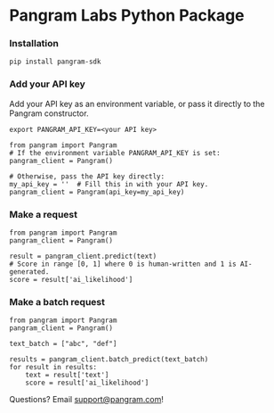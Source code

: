 # Pangram Labs Python Package

### Installation
```
pip install pangram-sdk
```

### Add your API key
Add your API key as an environment variable, or pass it directly to the
Pangram constructor.
```
export PANGRAM_API_KEY=<your API key>
```
```
from pangram import Pangram
# If the environment variable PANGRAM_API_KEY is set:
pangram_client = Pangram()

# Otherwise, pass the API key directly:
my_api_key = ''  # Fill this in with your API key.
pangram_client = Pangram(api_key=my_api_key)
```

### Make a request
```
from pangram import Pangram
pangram_client = Pangram()

result = pangram_client.predict(text)
# Score in range [0, 1] where 0 is human-written and 1 is AI-generated.
score = result['ai_likelihood']
```

### Make a batch request
```
from pangram import Pangram
pangram_client = Pangram()

text_batch = ["abc", "def"]

results = pangram_client.batch_predict(text_batch)
for result in results:
    text = result['text']
    score = result['ai_likelihood']
```

Questions? Email [support@pangram.com](mailto:support@pangram.com)!
